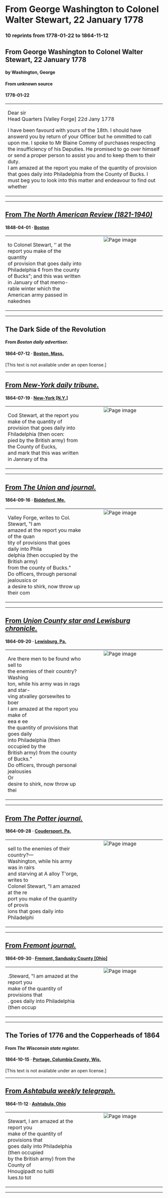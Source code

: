 
# From George Washington to Colonel Walter Stewart, 22 January 1778

### 10 reprints from 1778-01-22 to 1864-11-12

## From George Washington to Colonel Walter Stewart, 22 January 1778

#### by Washington, George

#### From unknown source

#### 1778-01-22

<table style="width: 100%;"><tr><td style="width: 50%">

Dear sir  
Head Quarters [Valley Forge] 22d Jany 1778  
  
I have been favourd with yours of the 18th. I should have answerd you by return of your Officer but he ommitted to call upon me. I spoke to Mr Blaine Commy of purchases respecting the insufficiency of his Deputies. He promised to go over himself or send a proper person to assist you and to keep them to their duty.  
I am amazed at the report you make of the quantity of provision that goes daily into Philadelphia from the County of Bucks. I must beg you to look into this matter and endeavour to find out whether 
</td></tr></table>

---

## [From _The North American Review (1821-1940)_](https://archive.org/details/sim_north-american-review_1848-04_66_139/page/n177/mode/1up?view=theater)

#### 1848-04-01 &middot; [Boston](http://dbpedia.org/resource/Boston)

<table style="width: 100%;"><tr><td style="width: 50%">

  
to Colonel Stewart, ‘‘ at the report you make of the quantity  
of provision that goes daily into Philadelphia ¢ from the county  
of Bucks”; and this was written in January of that memo-  
rable winter which the American army passed in nakednes
</td><td style="width: 50%; max-height: 75%; margin: auto; display: block;">
<img alt="Page image" src="https://iiif.archive.org/image/iiif/2/sim_north-american-review_1848-04_66_139%2Fsim_north-american-review_1848-04_66_139_jp2.zip%2Fsim_north-american-review_1848-04_66_139_jp2%2Fsim_north-american-review_1848-04_66_139_0177.jp2/pct:20.308483290488432,39.705882352941174,66.90231362467867,6.404798761609907/600,/0/default.jpg"/>
</td>
</tr></table>

---

## The Dark Side of the Revolution

#### From _Boston daily advertiser._

#### 1864-07-12 &middot; [Boston, Mass.](http://dbpedia.org/resource/Boston)

[This text is not available under an open license.]

---

## [From _New-York daily tribune._](https://www.loc.gov/resource/sn83030213/1864-07-19/ed-1/?sp=7)

#### 1864-07-19 &middot; [New-York [N.Y.]](http://dbpedia.org/resource/New_York_City)

<table style="width: 100%;"><tr><td style="width: 50%">

  
Cod Stewart, at the report you make of the quantity of  
provision that goes daily into Fhiladelphia (then ocen:  
pied by the British army) from the County of Eucks,  
and mark that this was written in Jannary of tha
</td><td style="width: 50%; max-height: 75%; margin: auto; display: block;">
<img alt="Page image" src="https://tile.loc.gov/image-services/iiif/service:ndnp:dlc:batch_dlc_cobol_ver01:data:sn83030213:00206530777:1864071901:0557/pct:1.8325378587001355,61.44507456416719,16.098049614047493,1.9407687460617518/!600,600/0/default.jpg"/>
</td>
</tr></table>

---

## [From _The Union and journal._](https://www.loc.gov/resource/sn83009571/1864-09-16/ed-1/?sp=1)

#### 1864-09-16 &middot; [Biddeford, Me.](http://dbpedia.org/resource/Biddeford%2C_Maine)

<table style="width: 100%;"><tr><td style="width: 50%">

  
Valley Forge, writes to Col. Stewart, &quot;I am  
amazed at the report you make of the quan­  
tity of provisions that goes daily into Phila­  
delphia (then occupied by the British army)  
from the county of Bucks.&quot;  
Do officers, through personal jealousics or  
a desire to shirk, now throw up their com
</td><td style="width: 50%; max-height: 75%; margin: auto; display: block;">
<img alt="Page image" src="https://tile.loc.gov/image-services/iiif/service:ndnp:me:batch_me_allagash_ver02:data:sn83009571:00279523908:1864091601:0363/pct:56.94719005930528,28.542345276872965,12.585898522074743,4.268458197611292/!600,600/0/default.jpg"/>
</td>
</tr></table>

---

## [From _Union County star and Lewisburg chronicle._](https://www.loc.gov/resource/sn85038443/1864-09-20/ed-1/?sp=1)

#### 1864-09-20 &middot; [Lewisburg, Pa.](http://dbpedia.org/resource/Lewisburg%2C_Pennsylvania)

<table style="width: 100%;"><tr><td style="width: 50%">

  
Are there men to be found who sell to  
the enemies of their country? Washing­  
ton, while his army was in rags and star-  
ving atvalley gorsewites to boer  
I am amazed at the report you make of  
eea  e ee  
the quantity of provisions that goes daily  
into Philadelphia (then occupied by the  
British army) from the county of Bucks.&quot;  
Do officers, through personal jealousies  
Or  
desire to shirk, now throw up thei
</td><td style="width: 50%; max-height: 75%; margin: auto; display: block;">
<img alt="Page image" src="https://tile.loc.gov/image-services/iiif/service:ndnp:pst:batch_pst_fenske_ver02:data:sn85038443:00280776397:1864092001:0320/pct:2.5966183574879227,49.752066115702476,12.922705314009661,6.250939143501127/!600,600/0/default.jpg"/>
</td>
</tr></table>

---

## [From _The Potter journal._](https://www.loc.gov/resource/sn86081096/1864-09-28/ed-1/?sp=1)

#### 1864-09-28 &middot; [Coudersport, Pa.](http://dbpedia.org/resource/Coudersport%2C_Pennsylvania)

<table style="width: 100%;"><tr><td style="width: 50%">

  
sell to the enemies of their country?—  
Washington, while his army was in rairs  
and starving at A alloy T&#x27;orge, writes to  
Colonel Stewart, &quot;I am amazed at the re­  
port you make of the quantity of provis­  
ions that goes daily into Philadelphi
</td><td style="width: 50%; max-height: 75%; margin: auto; display: block;">
<img alt="Page image" src="https://tile.loc.gov/image-services/iiif/service:ndnp:pst:batch_pst_jeffrey_ver01:data:sn86081096:00296028678:1864092801:0605/pct:76.73521198273673,28.156482094271638,14.226961157654227,3.8752849474226045/!600,600/0/default.jpg"/>
</td>
</tr></table>

---

## [From _Fremont journal._](https://www.loc.gov/resource/sn85026050/1864-09-30/ed-1/?sp=4)

#### 1864-09-30 &middot; [Fremont, Sandusky County [Ohio]](http://dbpedia.org/resource/Fremont%2C_Ohio)

<table style="width: 100%;"><tr><td style="width: 50%">

  
.Steward, &quot;I am amazed at the report you  
make of the quantity of provisions that  
. goes daily into Philadelphia (then occup
</td><td style="width: 50%; max-height: 75%; margin: auto; display: block;">
<img alt="Page image" src="https://tile.loc.gov/image-services/iiif/service:ndnp:ohi:batch_ohi_cobweb_ver04:data:sn85026050:00280775836:1864093001:0375/pct:4.688401615695326,39.69931365072448,11.180034622042701,1.4162762828194793/!600,600/0/default.jpg"/>
</td>
</tr></table>

---

## The Tories of 1776 and the Copperheads of 1864

#### From _The Wisconsin state register._

#### 1864-10-15 &middot; [Portage, Columbia County, Wis.](http://dbpedia.org/resource/Portage%2C_Wisconsin)

[This text is not available under an open license.]

---

## [From _Ashtabula weekly telegraph._](https://www.loc.gov/resource/sn83035216/1864-11-12/ed-1/?sp=1)

#### 1864-11-12 &middot; [Ashtabula, Ohio](http://dbpedia.org/resource/Ashtabula%2C_Ohio)

<table style="width: 100%;"><tr><td style="width: 50%">

  
Stewart, I am amazed at the report you  
make of the quantity of provisions that  
goes daily into Philadelphia (then occupied  
by the British army) from the County of  
Hnougipadt no tuitli  
Iues.to tot
</td><td style="width: 50%; max-height: 75%; margin: auto; display: block;">
<img alt="Page image" src="https://tile.loc.gov/image-services/iiif/service:ndnp:ohi:batch_ohi_guildenstern_ver01:data:sn83035216:00280775162:1864111201:0360/pct:43.799965980608945,58.93350888742594,12.400068038782106,2.633311389071758/!600,600/0/default.jpg"/>
</td>
</tr></table>

---

